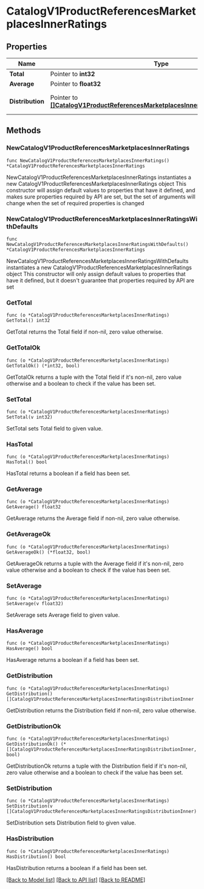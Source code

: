 # CatalogV1ProductReferencesMarketplacesInnerRatings

## Properties

Name | Type | Description | Notes
------------ | ------------- | ------------- | -------------
**Total** | Pointer to **int32** |  | [optional] 
**Average** | Pointer to **float32** |  | [optional] 
**Distribution** | Pointer to [**[]CatalogV1ProductReferencesMarketplacesInnerRatingsDistributionInner**](CatalogV1ProductReferencesMarketplacesInnerRatingsDistributionInner.md) | The ratings distribution per value. | [optional] 

## Methods

### NewCatalogV1ProductReferencesMarketplacesInnerRatings

`func NewCatalogV1ProductReferencesMarketplacesInnerRatings() *CatalogV1ProductReferencesMarketplacesInnerRatings`

NewCatalogV1ProductReferencesMarketplacesInnerRatings instantiates a new CatalogV1ProductReferencesMarketplacesInnerRatings object
This constructor will assign default values to properties that have it defined,
and makes sure properties required by API are set, but the set of arguments
will change when the set of required properties is changed

### NewCatalogV1ProductReferencesMarketplacesInnerRatingsWithDefaults

`func NewCatalogV1ProductReferencesMarketplacesInnerRatingsWithDefaults() *CatalogV1ProductReferencesMarketplacesInnerRatings`

NewCatalogV1ProductReferencesMarketplacesInnerRatingsWithDefaults instantiates a new CatalogV1ProductReferencesMarketplacesInnerRatings object
This constructor will only assign default values to properties that have it defined,
but it doesn't guarantee that properties required by API are set

### GetTotal

`func (o *CatalogV1ProductReferencesMarketplacesInnerRatings) GetTotal() int32`

GetTotal returns the Total field if non-nil, zero value otherwise.

### GetTotalOk

`func (o *CatalogV1ProductReferencesMarketplacesInnerRatings) GetTotalOk() (*int32, bool)`

GetTotalOk returns a tuple with the Total field if it's non-nil, zero value otherwise
and a boolean to check if the value has been set.

### SetTotal

`func (o *CatalogV1ProductReferencesMarketplacesInnerRatings) SetTotal(v int32)`

SetTotal sets Total field to given value.

### HasTotal

`func (o *CatalogV1ProductReferencesMarketplacesInnerRatings) HasTotal() bool`

HasTotal returns a boolean if a field has been set.

### GetAverage

`func (o *CatalogV1ProductReferencesMarketplacesInnerRatings) GetAverage() float32`

GetAverage returns the Average field if non-nil, zero value otherwise.

### GetAverageOk

`func (o *CatalogV1ProductReferencesMarketplacesInnerRatings) GetAverageOk() (*float32, bool)`

GetAverageOk returns a tuple with the Average field if it's non-nil, zero value otherwise
and a boolean to check if the value has been set.

### SetAverage

`func (o *CatalogV1ProductReferencesMarketplacesInnerRatings) SetAverage(v float32)`

SetAverage sets Average field to given value.

### HasAverage

`func (o *CatalogV1ProductReferencesMarketplacesInnerRatings) HasAverage() bool`

HasAverage returns a boolean if a field has been set.

### GetDistribution

`func (o *CatalogV1ProductReferencesMarketplacesInnerRatings) GetDistribution() []CatalogV1ProductReferencesMarketplacesInnerRatingsDistributionInner`

GetDistribution returns the Distribution field if non-nil, zero value otherwise.

### GetDistributionOk

`func (o *CatalogV1ProductReferencesMarketplacesInnerRatings) GetDistributionOk() (*[]CatalogV1ProductReferencesMarketplacesInnerRatingsDistributionInner, bool)`

GetDistributionOk returns a tuple with the Distribution field if it's non-nil, zero value otherwise
and a boolean to check if the value has been set.

### SetDistribution

`func (o *CatalogV1ProductReferencesMarketplacesInnerRatings) SetDistribution(v []CatalogV1ProductReferencesMarketplacesInnerRatingsDistributionInner)`

SetDistribution sets Distribution field to given value.

### HasDistribution

`func (o *CatalogV1ProductReferencesMarketplacesInnerRatings) HasDistribution() bool`

HasDistribution returns a boolean if a field has been set.


[[Back to Model list]](../README.md#documentation-for-models) [[Back to API list]](../README.md#documentation-for-api-endpoints) [[Back to README]](../README.md)


